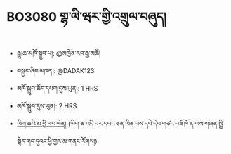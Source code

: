# BO3080 གྷ་ལི་ཝར་གྱི་འགྲུལ་བཞུད།
- རྒྱུ་ཆ་མཁོ་སྒྲུབ་པ།: @མཁྱེན་རབ་རྒྱ་མཚོ།
- བསྐྱར་ཞིབ་མཁན།: @DADAK123
- མཁོ་སྒྲུབ་ཚོད་དཔག་དུས་ཡུན།: 1 HRS
- མཁོ་སྒྲུབ་དུས་ཡུན།: 2 HRS
- [ཡིག་ཆའི་མ་ཕྱི་ཕབ་ལེན།](https://github.com/MonlamAI/BO3080/releases/download/3080/default.pdf)
(ཡིག་ཆ་འདི་པར་དབང་ཅན་ཡིན་པས་དཔེ་དེབ་གཙང་བཟོ་ཁོ་ན་ལས་གཞན་སྤྱི་སྒེར་གང་དུའང་ཕྱི་གྱར་མ་གནང་རོགས།)
